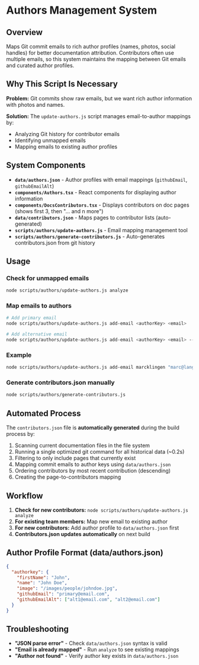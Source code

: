 # Authors Management System

## Overview

Maps Git commit emails to rich author profiles (names, photos, social handles) for better documentation attribution. Contributors often use multiple emails, so this system maintains the mapping between Git emails and curated author profiles.

## Why This Script Is Necessary

**Problem:** Git commits show raw emails, but we want rich author information with photos and names.

**Solution:** The `update-authors.js` script manages email-to-author mappings by:

- Analyzing Git history for contributor emails
- Identifying unmapped emails
- Mapping emails to existing author profiles

## System Components

- **`data/authors.json`** - Author profiles with email mappings (`githubEmail`, `githubEmailAlt`)
- **`components/Authors.tsx`** - React components for displaying author information
- **`components/DocsContributors.tsx`** - Displays contributors on doc pages (shows first 3, then "... and n more")
- **`data/contributors.json`** - Maps pages to contributor lists (auto-generated)
- **`scripts/authors/update-authors.js`** - Email mapping management tool
- **`scripts/authors/generate-contributors.js`** - Auto-generates contributors.json from git history

## Usage

### Check for unmapped emails

```bash
node scripts/authors/update-authors.js analyze
```

### Map emails to authors

```bash
# Add primary email
node scripts/authors/update-authors.js add-email <authorKey> <email>

# Add alternative email
node scripts/authors/update-authors.js add-email <authorKey> <email> --alt
```

### Example

```bash
node scripts/authors/update-authors.js add-email marcklingen "marc@langfuse.com"
```

### Generate contributors.json manually

```bash
node scripts/authors/generate-contributors.js
```

## Automated Process

The `contributors.json` file is **automatically generated** during the build process by:

1. Scanning current documentation files in the file system
2. Running a single optimized git command for all historical data (~0.2s)
3. Filtering to only include pages that currently exist
4. Mapping commit emails to author keys using `data/authors.json`
5. Ordering contributors by most recent contribution (descending)
6. Creating the page-to-contributors mapping

## Workflow

1. **Check for new contributors:** `node scripts/authors/update-authors.js analyze`
2. **For existing team members:** Map new email to existing author
3. **For new contributors:** Add author profile to `data/authors.json` first
4. **Contributors.json updates automatically** on next build

## Author Profile Format (data/authors.json)

```json
{
  "authorkey": {
    "firstName": "John",
    "name": "John Doe",
    "image": "/images/people/johndoe.jpg",
    "githubEmail": "primary@email.com",
    "githubEmailAlt": ["alt1@email.com", "alt2@email.com"]
  }
}
```

## Troubleshooting

- **"JSON parse error"** - Check `data/authors.json` syntax is valid
- **"Email is already mapped"** - Run `analyze` to see existing mappings
- **"Author not found"** - Verify author key exists in `data/authors.json`
